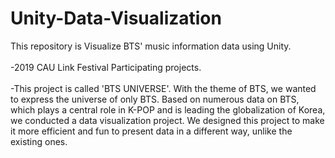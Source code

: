 # Unity-Data-Visualization
This repository is Visualize BTS' music information data using Unity.<BR/><BR/>
-2019 CAU Link Festival Participating projects.<BR/><BR/>
-This project is called 'BTS UNIVERSE'. 
With the theme of BTS, we wanted to express the universe of only BTS. 
Based on numerous data on BTS, which plays a central role in K-POP and is leading the globalization of Korea, 
we conducted a data visualization project. We designed this project to make it more efficient and fun to present data in a different way, unlike the existing ones.

